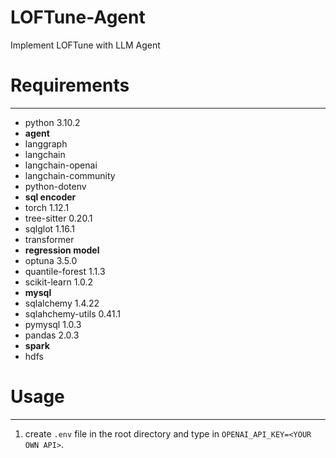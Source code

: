 # LOFTune-Agent

Implement LOFTune with LLM Agent

# Requirements
***
- python 3.10.2
- **agent**
- langgraph
- langchain
- langchain-openai
- langchain-community
- python-dotenv
- **sql encoder**
- torch 1.12.1
- tree-sitter 0.20.1
- sqlglot 1.16.1
- transformer
- **regression model**
- optuna 3.5.0
- quantile-forest 1.1.3
- scikit-learn 1.0.2
- **mysql**
- sqlalchemy 1.4.22
- sqlahchemy-utils 0.41.1
- pymysql 1.0.3
- pandas 2.0.3
- **spark**
- hdfs
# Usage
***
1. create `.env` file in the root directory and type in `OPENAI_API_KEY=<YOUR OWN API>`.







<!-- This repository contains the source code for our paper: **LOFTune: A Low-overhead and Flexible Approach for Spark SQL Configuration Tuning**.

# Requirements
***
- langchain-openai
- langgraph
- python-dotenv

- tokenizers 0.11.4
- optuna 3.5.0
- quantile-forest 1.1.3
- scikit-learn 1.0.2
- torch 1.12.1
- tree-sitter 0.20.1
- sqlglot 20.7.1
***

# Datasets
***
- [TPCDS(100G and 300G)](https://www.tpc.org/tpcds/)
- [TPCH(100G)](https://www.tpc.org/tpch/)
- [IMDB](http://homepages.cwi.nl/~boncz/job/imdb.tgz)

# Structure
***
- config: The parameters of the algorithm and model.
- data: Part of datasets used in the experiments.
- modules: Knowledge Base Updater, Configuration Recommender, Controller and some helper functions.
- sql_encoder: Convert sql to vector, i.e. Multi-task SQL Representation Learning.
- main.py: A complete function entrance, including all callable related interfaces.
- run_tests.sh: A shell test script that can be run directly.
- scripts and utils.py: Some commonly used helper functions.
***

# Usage
***
1. Download datasets
2. Set mode and workloads in run_tests.sh
3. Execute run_tests.sh -->
